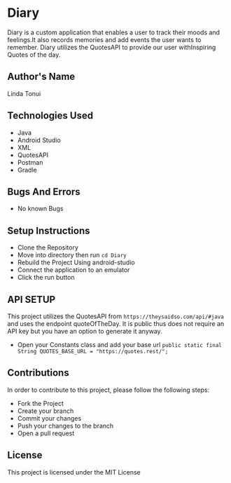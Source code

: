 # Diary
Diary is a custom application that enables a user to track their moods and feelings.It also records memories and add events the user wants to remember.
Diary utilizes the QuotesAPI to provide our user withInspiring Quotes of the day.

## Author's Name
Linda Tonui

## Technologies Used
- Java
- Android Studio
- XML
- QuotesAPI
- Postman
- Gradle


## Bugs And Errors
- No known Bugs

## Setup Instructions
- Clone  the Repository
- Move into directory then run `cd Diary`
- Rebuild the Project Using android-studio
- Connect the application to an emulator
- Click the run button

## API SETUP
This project utilizes the QuotesAPI from `https://theysaidso.com/api/#java` and uses the endpoint quoteOfTheDay.
It is public thus does not require an API key but you have an option to generate it anyway.

- Open your Constants class and add your base url `public static final String QUOTES_BASE_URL = "https://quotes.rest/";`

 
## Contributions
In order to contribute to this project, please follow the following steps:
- Fork the Project
- Create your branch
- Commit your changes
- Push your changes to the branch
- Open a pull request

## License
This project is licensed under the MIT License
